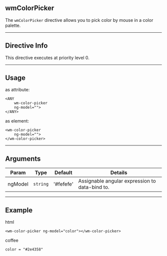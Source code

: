 ## wmColorPicker
The `wmColorPicker` directive allows you to pick color by mouse in a color palette.

---

## Directive Info
This directive executes at priority level 0.

---

## Usage
as attribute:
```
<ANY
    wm-color-picker
    ng-model="">
</ANY>
```
as element:
```
<wm-color-picker
    ng-model="">
</wm-color-picker>
```

---

## Arguments
Param | Type | Default | Details
----- | ---- | ------ | ----
ngModel                        | `string` | '#fefefe' | Assignable angular expression to data-bind to.

---

## Example
html
```
<wm-color-picker ng-model="color"></wm-color-picker>
```

coffee
```
color = "#2e4358"
```

